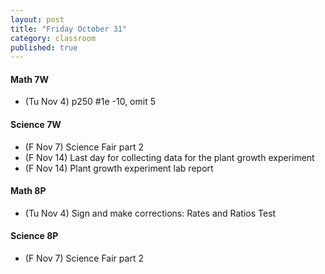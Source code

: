 ```yaml
---
layout: post
title: "Friday October 31"
category: classroom
published: true
---
```

#### Math 7W
* (Tu Nov 4) p250 #1e -10, omit 5
  
#### Science 7W
* (F Nov 7) Science Fair part 2
* (F Nov 14) Last day for collecting data for the plant growth experiment
* (F Nov 14) Plant growth experiment lab report

#### Math 8P
* (Tu Nov 4) Sign and make corrections: Rates and Ratios Test

#### Science 8P
* (F Nov 7) Science Fair part 2
